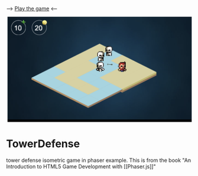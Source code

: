 --> [Play the game](https://solbiatialessandro.github.io/TowerDefense/) <--

![](https://raw.githubusercontent.com/SolbiatiAlessandro/TowerDefense/master/Screenshot%202022-02-09%20at%2000.44.27.png)

# TowerDefense
tower defense isometric game in phaser example. This is from the book "An Introduction to HTML5 Game Development with [[Phaser.js]]"

